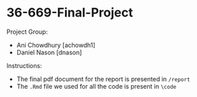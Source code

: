 # 36-669-Final-Project

Project Group:
  - Ani Chowdhury [achowdh1]
  - Daniel Nason [dnason]

Instructions:
 - The final pdf document for the report is presented in `/report`
 - The `.Rmd` file we used for all the code is present in `\code`
